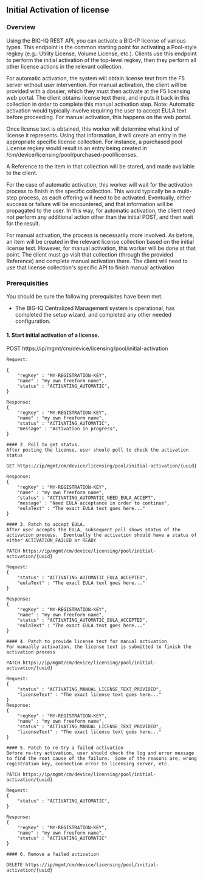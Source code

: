## Initial Activation of license

### Overview
Using the BIG-IQ REST API, you can activate a BIG-IP license of various types. This endpoint is the common starting point for activating a Pool-style regkey (e.g.: Utility License, Volume License, etc.).  Clients use this endpoint to perform the initial activation of the top-level regkey, then they perform all other license actions in the relevant collection.

For automatic activation, the system will obtain license text from the F5 server without user intervention. For manual activation, the client will be provided with a dossier, which they must then activate at the F5 licensing web portal. The client obtains license text there, and inputs it back in this collection in order to complete this manual activation step. Note: Automatic activation would typically involve requiring the user to accept EULA text before proceeding. For manual activation, this happens on the web portal.

Once license text is obtained, this worker will determine what kind of license it represents. Using that information, it will create an entry in the appropriate specific license collection. For instance, a purchased pool License regkey would result in an entry being created in /cm/device/licensing/pool/purchased-pool/licenses.

A Reference to the item in that collection will be stored, and made available to the client.

For the case of automatic activation, this worker will wait for the activation process to finish in the specific collection. This would typically be a multi-step process, as each offering will need to be activated. Eventually, either success or failure will be encountered, and that information will be propagated to the user. In this way, for automatic activation, the client need not perform any additional action other than the initial POST, and then wait for the result.

For manual activation, the process is necessarily more involved. As before, an item will be created in the relevant license collection based on the initial license text. However, for manual activation, this worker will be done at that point. The client must go visit that collection (through the provided Reference) and complete manual activation there. The client will need to use that license collection's specific API to finish manual activation

### Prerequisities
You should be sure the following prerequisites have been met.

- The BIG-IQ Centralized Management system is operational, has completed the setup wizard, and completed any other needed configuration.

#### 1. Start initial activation of a license.

POST https://ip/mgmt/cm/device/licensing/pool/initial-activation
```
Request:

{
    "regKey" : "MY-REGISTRATION-KEY",
    "name" : "my own freeform name",
    "status" : "ACTIVATING_AUTOMATIC",
}

Response:
{
    "regKey" : "MY-REGISTRATION-KEY",
    "name" : "my own freeform name",
    "status" : "ACTIVATING_AUTOMATIC",
    "message" : "Activation in progress",
}

#### 2. Poll to get status.
After posting the license, user should poll to check the activation status

GET https://ip/mgmt/cm/device/licensing/pool/initial-activation/{uuid}

Response:
{
    "regKey" : "MY-REGISTRATION-KEY",
    "name" : "my own freeform name",
    "status" : "ACTIVATING_AUTOMATIC_NEED_EULA_ACCEPT",
    "message" : "Need EULA acceptance in order to continue",
    "eulaText" : "The exact EULA text goes here..."
}

#### 3. Patch to accept EULA.
After user accepts the EULA, subsequent poll shows status of the activation process.  Eventually the activation should have a status of either ACTIVATION_FAILED or READY

PATCH https://ip/mgmt/cm/device/licensing/pool/initial-activation/{uuid}

Request:
{
    "status" : "ACTIVATING_AUTOMATIC_EULA_ACCEPTED",
    "eulaText" : "The exact EULA text goes here..."
}

Response:
{
	"regKey" : "MY-REGISTRATION-KEY",
	"name" : "my own freeform name",
	"status" : "ACTIVATING_AUTOMATIC_EULA_ACCEPTED",
	"eulaText" : "The exact EULA text goes here..."
}

#### 4. Patch to provide license text for manual activation
For manually activation, the license text is submitted to finish the activation process

PATCH https://ip/mgmt/cm/device/licensing/pool/initial-activation/{uuid}

Request:
{
	"status" : "ACTIVATING_MANUAL_LICENSE_TEXT_PROVIDED",
	"licenseText" : "The exact license text goes here..."
}
Response:
{
	"regKey" : "MY-REGISTRATION-KEY",
	"name" : "my own freeform name",
	"status" : "ACTIVATING_MANUAL_LICENSE_TEXT_PROVIDED",
	"licenseText" : "The exact license text goes here..."
}

#### 5. Patch to re-try a failed activation
Before re-try activation, user should check the log and error message to find the root cause of the failure.  Some of the reasons are, wrong registration key, connection error to licensing server, etc.

PATCH https://ip/mgmt/cm/device/licensing/pool/initial-activation/{uuid}

Request:
{
	"status" : "ACTIVATING_AUTOMATIC",
}

Response:
{
	"regKey" : "MY-REGISTRATION-KEY",
	"name" : "my own freeform name",
	"status" : "ACTIVATING_AUTOMATIC"
}

#### 6. Remove a failed activation

DELETE https://ip/mgmt/cm/device/licensing/pool/initial-activation/{uuid}
